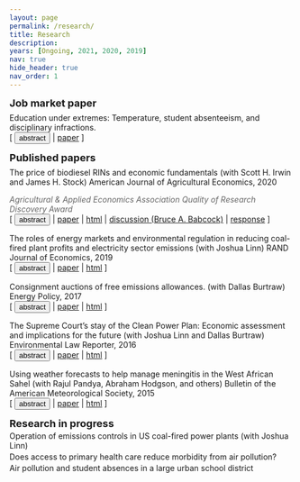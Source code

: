 ```yaml
---
layout: page
permalink: /research/
title: Research
description: 
years: [Ongoing, 2021, 2020, 2019]
nav: true
hide_header: true
nav_order: 1
---
```


<strong><font size = "4">Job market paper</font></strong>
<p style="margin-bottom:0; margin-top:-.5em">Education under extremes: Temperature, student absenteeism, and disciplinary infractions.</p>
<div class="buttonbar">[ <button class="button" onclick="button(&quot;abs7&quot;)">abstract</button> | <a href="/files/mccormack_jmp.pdf" target="_blank">paper</a> ]</div>
<div class="popup" id="abs7" style="display: none; margin-bottom:2rem; padding-left: 1rem; border-left-width:thin; border-left: 1px solid #D3D3D3">How does student behavior respond to extreme temperatures and who is most affected? Using daily student-level data from a large urban school district, I estimate the causal effect of temperature on two dimensions of student behavior that are predictive of academic and later life outcomes: school absences and disciplinary referrals. Absenteeism increases in response to both hot and cold conditions, particularly for Black and Hispanic students. Hot conditions also increase the likelihood that a student will receive a disciplinary referral, an effect found only among students attending schools without air conditioning. Results suggest that unequal access to air conditioning may exacerbate racial, ethnic, and socioeconomic disparities in school.</div>


<strong><font size = "4">Published papers</font></strong>

<p style="margin-bottom:0; margin-top:-.5em">The price of biodiesel RINs and economic fundamentals (with Scott H. Irwin and James H. Stock) American Journal of Agricultural Economics, 2020</p>
<p style="margin-bottom:0; color:#666"><em>Agricultural & Applied Economics Association Quality of Research Discovery Award</em></p>
<div class="buttonbar">[ <button class="button" onclick="button(&quot;abs4&quot;)">abstract</button> | <a href="/files/AJAE_2020.pdf" target="_blank">paper</a> | <a href="https://onlinelibrary.wiley.com/doi/full/10.1002/ajae.12014" target="_blank">html</a> | <a href="/files/AJAE_2020_discussion.pdf" target="_blank">discussion (Bruce A. Babcock)</a> | <a href="/files/AJAE_2020_response.pdf" target="_blank">response</a> ]</div>
<div class="popup" id="abs4" style="display: none; margin-bottom:1rem; padding-left: 1rem; border-left-width:thin; border-left: 1px solid #D3D3D3">The D4 RIN is the tradable compliance certificate for the biomass-based diesel (BBD) mandate in the renewable fuel standard (RFS). Understanding the price dynamics of the D4 RIN is important for understanding the RFS because its price sets a ceiling on the ethanol RIN (D6) and because some observers have suggested that RIN price fluctuations are too large to be explained by economic theory. We use option pricing theory to develop a model of the D4 RIN in terms of its economic fundamentals: the spread between the price of biodiesel and petroleum diesel and the status of the biodiesel blenders’ tax credit. The resulting D4 fundamental price closely tracks actual D4 prices. We conclude that RIN price volatility arises because of the design of the RFS and intrinsic features of the U.S. fuel supply system.</div>


<p style="margin-bottom:0">The roles of energy markets and environmental regulation in reducing coal-fired plant profits and electricity sector emissions (with Joshua Linn) RAND Journal of Economics, 2019</p>
<div class="buttonbar">[ <button class="button" onclick="button(&quot;abs3&quot;)">abstract</button> | <a href="/files/RAND_2019.pdf" target="_blank">paper</a>  | <a href="https://onlinelibrary.wiley.com/doi/10.1111/1756-2171.12294" target="_blank">html</a> ]</div>
<div class="popup" id="abs3" style="display: none; margin-bottom:1rem; padding-left: 1rem; border-left-width:thin; border-left: 1px solid #D3D3D3">Between 2005 and 2015, US electricity sector emissions of nitrogen oxides and sulfur dioxide, which harm human health and the environment, declined by two thirds, and many coal-fired power plants became unprofitable and retired. Intense public controversy has focused on these changes, but the literature has not identified their underlying causes. Using a new electricity sector model of the US eastern interconnection that accurately reproduces unit operation, emissions, and retirement, we find that electricity consumption and natural gas prices account for nearly all the coal plant profitability declines and resulting retirements. Environmental regulations had little effect on these outcomes.</div>


<p style="margin-bottom:0">Consignment auctions of free emissions allowances. (with Dallas Burtraw) Energy Policy, 2017</p>
<div class="buttonbar">[ <button class="button" onclick="button(&quot;abs5&quot;)">abstract</button> | <a href="/files/EnergyPolicy_2017.pdf" target="_blank">paper</a>  | <a href="https://www.sciencedirect.com/science/article/pii/S0301421517302665" target="_blank">html</a> ]</div>
<div class="popup" id="abs5" style="display: none; margin-bottom:1rem; padding-left: 1rem; border-left-width:thin; border-left: 1px solid #D3D3D3">While the initial distribution of emissions allowances is usually thought to be independent of the emissions outcome, free allocation can affect the efficiency and fairness of allowance trading. Inefficiency may result from thin allowance markets, poor price discovery, and regulatory or organizational complexities that hinder the recognition of opportunity costs. Concerns about fairness may result from intransparency in the process of transferring substantial allowance value. We explore the role of consignment auctions in mitigating these concerns. These revenue-neutral auctions return the financial value of allowances to their original holders while revealing prices and directing allowances to their highest-valued use. They also can be used to support a minimum price when allowances are freely distributed, which may facilitate program linkage. Consignment auctions have minimal administrative costs and do not necessarily involve government. Experience indicates that they can play an important role, especially in new markets.</div>


<p style="margin-bottom:0">The Supreme Court’s stay of the Clean Power Plan: Economic assessment and implications for the future (with Joshua Linn and Dallas Burtraw) Environmental Law Reporter, 2016</p>
<div class="buttonbar">[ <button class="button" onclick="button(&quot;abs1&quot;)">abstract</button> | <a href="/files/ELR_2016.pdf" target="_blank">paper</a>  | <a href="https://www.elr.info/articles/elr-articles/supreme-courts-stay-clean-power-plan-economic-assessment-and-implications" target="_blank">html</a> ]</div>
<div class="popup" id="abs1" style="display: none; margin-bottom:1rem; padding-left: 1rem; border-left-width:thin; border-left: 1px solid #D3D3D3">The Clean Power Plan (CPP) is expected to play an important role in reducing U.S. greenhouse gas emissions. In February 2016, responding to appeals from some of the affected industries and states, the U.S. Supreme Court issued a stay suspending implementation of the CPP until after the judicial review process. Industry groups stated the CPP will pose large and "irreparable" costs to the coal sector during the period of judicial review. However, modeling suggests that because of prevailing market, technological, and policy trends, the CPP will result in near-zero costs beyond current trends until 2025, in part because of the plan's built-in flexibility. These factors and lessons from option theory suggest the stay is economically unjustifiable based on claims of irreparable economic harm to the coal sector. If implementation of the rule proceeds, current trends imply the stay will have little effect on industry's ability to follow the current compliance schedule.</div>


<p style="margin-bottom:0">Using weather forecasts to help manage meningitis in the West African Sahel (with Rajul Pandya, Abraham Hodgson, and others) Bulletin of the American Meteorological Society, 2015</p>
<div class="buttonbar">[ <button class="button" onclick="button(&quot;abs2&quot;)">abstract</button> | <a href="/files/BAMS_2015.pdf" target="_blank">paper</a>  | <a href="https://journals.ametsoc.org/doi/pdf/10.1175/BAMS-D-13-00121.1" target="_blank">html</a> ]</div>
<div class="popup" id="abs2" style="display: none; margin-bottom:1rem; padding-left: 1rem; border-left-width:thin; border-left: 1px solid #D3D3D3">Understanding and acting on the link between weather and meningitis in the Sahel could help improve vaccine distribution and save lives. People living there know that meningitis epidemics occur in the dry season and end after the start of the rainy season. Integrating and analyzing newly available epidemiological and meteorological data quantified this relationship, showing that that the risk of meningitis epidemics climbed from a background level of 2% to a maximum risk of 25% during the dry season. These data also suggested that, of all meteorological variables, relative humidity has the strongest correlation to cases of meningitis.

	<br /><br />Weather acts alongside a complex set of environmental, social, and economic drivers, and a complementary investigation of local and regional knowledge, attitudes, and practices suggested several additional interventions to manage meningitis. These include improved awareness of early meningitis symptoms and vaccinations for farmworkers who migrate seasonally. An economic survey showed that the cost of a single case of meningitis is 3 times the average annual household income, underscoring the need for improved vaccination strategy.

	<br /><br />Using these insights, meteorologists and public health workers developed a tool to guide vaccination decisions. Iterative development allowed a multinational team of public health officials to use the tool while guiding its refinement and directed research toward maximum practical use. That meant focusing on predicting areas where high humidity would naturally end epidemics so vaccines could be moved elsewhere. Using this tool and this approach could have prevented an estimated 24,000 cases of meningitis over a 3-yr period.
</div>


<strong><font size = "4">Research in progress</font></strong>
<p style="margin-bottom:0; margin-top:-2em"> <br />Operation of emissions controls in US coal-fired power plants (with Joshua Linn)</p>

<p style="margin-bottom:0; margin-top:-1em"> <br />Does access to primary health care reduce morbidity from air pollution?</p>

<p style="margin-bottom:0; margin-top:-1em"> <br />Air pollution and student absences in a large urban school district </p>


<script>
function button(id) {
  var x = document.getElementById(id);
  var ids = ["abs1", "abs2", "abs3", "abs4", "abs5", "abs6", "abs7", "desc1", "desc2", "desc3", "desc4"];
  for(var i = 0; i < ids.length; i++) {
    var item = ids[i];
    if (item != id) {
      document.getElementById(item).style.display = "none";
    } else {
      if (x.style.display === "none") {
        x.style.display = "block"
      } else {
        x.style.display = "none";
      }
    }
  }	
}
</script> 

<script>
document.querySelectorAll('.bracket')
  .forEach(list => {
    const c = list.querySelectorAll('li').length + 1;
    list.style.counterReset = `list ${c}`;
  });
</script>